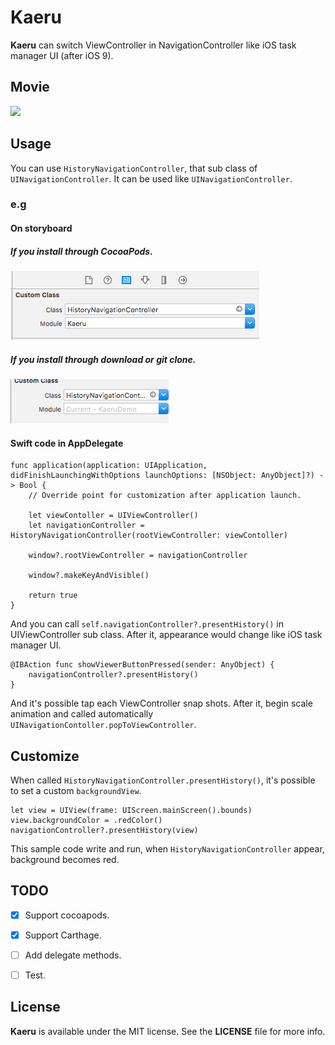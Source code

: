 # Kaeru

**Kaeru** can switch ViewController in NavigationController like iOS task manager UI (after iOS 9).

## Movie

![](https://cloud.githubusercontent.com/assets/10897361/19626981/268ca80a-9978-11e6-9fa3-465d0851aa31.gif)

## Usage
You can use `HistoryNavigationController`, that sub class of `UINavigationController`. It can be used like `UINavigationController`.

### e.g
#### On storyboard  
##### If you install through CocoaPods.
![](./KaeruIntroductionResource/on_storyboard_when_cocoapods.png)

##### If you install through download or git clone.
![](./KaeruIntroductionResource/on_storyboard.png)

#### Swift code in AppDelegate
```
func application(application: UIApplication, didFinishLaunchingWithOptions launchOptions: [NSObject: AnyObject]?) -> Bool {
    // Override point for customization after application launch.

    let viewContoller = UIViewController()
    let navigationController = HistoryNavigationController(rootViewController: viewContoller)

    window?.rootViewController = navigationController

    window?.makeKeyAndVisible()

    return true
}
```

And you can call `self.navigationController?.presentHistory()` in UIViewController sub class. After it, appearance would change like iOS task manager UI.

```
@IBAction func showViewerButtonPressed(sender: AnyObject) {
    navigationController?.presentHistory()
}
```

And it's possible tap each ViewController snap shots.
After it, begin scale animation and called automatically  `UINavigationContoller.popToViewController`.

## Customize
When called `HistoryNavigationController.presentHistory()`,
it's possible to set a custom `backgroundView`.

```
let view = UIView(frame: UIScreen.mainScreen().bounds)
view.backgroundColor = .redColor()
navigationController?.presentHistory(view)
```

This sample code write and run, when `HistoryNavigationController` appear, background becomes red.

## TODO
- [x] Support cocoapods.
- [x] Support Carthage.
- [ ] Add delegate methods.
- [ ] Test.


## License

**Kaeru** is available under the MIT license. See the **LICENSE** file for more info.
